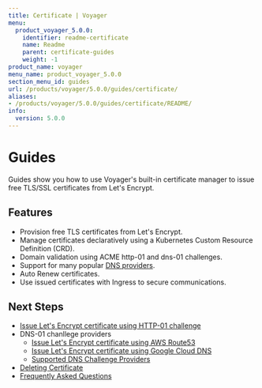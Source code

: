 ```yaml
---
title: Certificate | Voyager
menu:
  product_voyager_5.0.0:
    identifier: readme-certificate
    name: Readme
    parent: certificate-guides
    weight: -1
product_name: voyager
menu_name: product_voyager_5.0.0
section_menu_id: guides
url: /products/voyager/5.0.0/guides/certificate/
aliases:
- /products/voyager/5.0.0/guides/certificate/README/
info:
  version: 5.0.0
---
```


# Guides

Guides show you how to use Voyager's built-in certificate manager to issue free TLS/SSL certificates from Let's Encrypt.

## Features
- Provision free TLS certificates from Let's Encrypt.
- Manage certificates declaratively using a Kubernetes Custom Resource Definition (CRD).
- Domain validation using ACME http-01 and dns-01 challenges.
- Support for many popular [DNS providers](/products/voyager/5.0.0/guides/certificate/dns/providers).
- Auto Renew certificates.
- Use issued certificates with Ingress to secure communications.

## Next Steps
- [Issue Let's Encrypt certificate using HTTP-01 challenge](/products/voyager/5.0.0/guides/certificate/http/overview)
- DNS-01 chanllege providers
  - [Issue Let's Encrypt certificate using AWS Route53](/products/voyager/5.0.0/guides/certificate/dns/route53)
  - [Issue Let's Encrypt certificate using Google Cloud DNS](/products/voyager/5.0.0/guides/certificate/dns/google-cloud)
  - [Supported DNS Challenge Providers](/products/voyager/5.0.0/guides/certificate/dns/providers)
- [Deleting Certificate](/products/voyager/5.0.0/guides/certificate/delete)
- [Frequently Asked Questions](/products/voyager/5.0.0/guides/certificate/faq)
